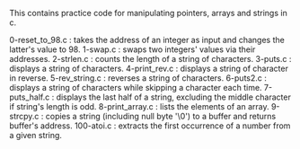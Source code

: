 This contains practice code for manipulating pointers, arrays and strings in c.

0-reset_to_98.c : takes the address of an integer as input and changes the latter's value to 98.
1-swap.c : swaps two integers' values via their addresses.
2-strlen.c : counts the length of a string of characters.
3-puts.c : displays a string of characters.
4-print_rev.c : displays a string of character in reverse. 
5-rev_string.c : reverses a string of characters.
6-puts2.c : displays a string of characters while skipping a character each time.
7-puts_half.c : displays the last half of a string, excluding the middle character if string's length is odd.
8-print_array.c : lists the elements of an array.
9-strcpy.c : copies a string (including null byte '\0') to a buffer and returns buffer's address.
100-atoi.c : extracts the first occurrence of a number from a given string.
